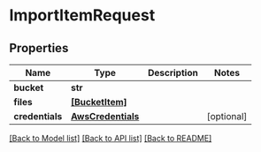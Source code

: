 # ImportItemRequest


## Properties
Name | Type | Description | Notes
------------ | ------------- | ------------- | -------------
**bucket** | **str** |  | 
**files** | [**[BucketItem]**](BucketItem.md) |  | 
**credentials** | [**AwsCredentials**](AwsCredentials.md) |  | [optional] 

[[Back to Model list]](../README.md#documentation-for-models) [[Back to API list]](../README.md#documentation-for-api-endpoints) [[Back to README]](../README.md)


